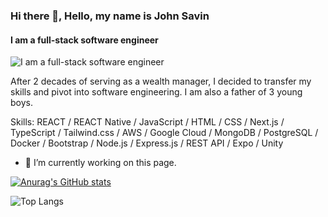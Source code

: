 ### Hi there 👋, Hello, my name is John Savin
#### I am a full-stack software engineer
![I am a full-stack software engineer](https://arturssmirnovs.github.io/github-profile-readme-generator/images/linkedin_banner.jpeg)

After 2 decades of serving as a wealth manager, I decided to transfer my skills and pivot into software engineering. I am also a father of 3 young boys. 

Skills: REACT / REACT Native / JavaScript / HTML / CSS / Next.js / TypeScript / Tailwind.css / AWS / Google Cloud / MongoDB / PostgreSQL / Docker / Bootstrap / Node.js / Express.js / REST API / Expo / Unity 

- 🔭 I’m currently working on this page. 






[![Anurag's GitHub stats](https://github-readme-stats.vercel.app/api?username=johnhsavin&theme=transparent)](https://github.com/johnhsavin/github-readme-stats)


![Top Langs](https://github-readme-stats.vercel.app/api/top-langs/?username=anuraghazra&layout=compact&theme=transparent)
